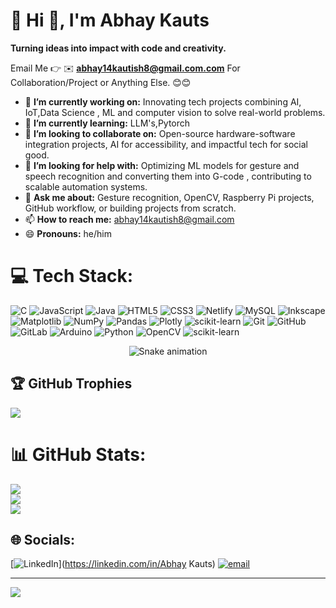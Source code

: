 # 💫 Hi 👋, I'm Abhay Kauts
**Turning ideas into impact with code and creativity.**

Email Me 👉 ✉️ **abhay14kautish8@gmail.com.com** For Collaboration/Project or Anything Else. 😊😊

- 🔭 **I’m currently working on:** Innovating tech projects combining AI, IoT,Data Science , ML and computer vision to solve real-world problems.
- 🌱 **I’m currently learning:** LLM's,Pytorch
- 👯 **I’m looking to collaborate on:** Open-source hardware-software integration projects, AI for accessibility, and impactful tech for social good.
- 🤔 **I’m looking for help with:** Optimizing ML models for gesture and speech recognition and converting them into G-code , contributing to scalable automation systems.
- 💬 **Ask me about:** Gesture recognition, OpenCV, Raspberry Pi projects, GitHub workflow, or building projects from scratch.
- 📫 **How to reach me:** abhay14kautish8@gmail.com
- 😄 **Pronouns:** he/him

# 💻 Tech Stack:
![C](https://img.shields.io/badge/c-%2300599C.svg?style=for-the-badge&logo=c&logoColor=white) ![JavaScript](https://img.shields.io/badge/javascript-%23323330.svg?style=for-the-badge&logo=javascript&logoColor=%23F7DF1E) ![Java](https://img.shields.io/badge/java-%23ED8B00.svg?style=for-the-badge&logo=openjdk&logoColor=white) ![HTML5](https://img.shields.io/badge/html5-%23E34F26.svg?style=for-the-badge&logo=html5&logoColor=white) ![CSS3](https://img.shields.io/badge/css3-%231572B6.svg?style=for-the-badge&logo=css3&logoColor=white) ![Netlify](https://img.shields.io/badge/netlify-%23000000.svg?style=for-the-badge&logo=netlify&logoColor=#00C7B7) ![MySQL](https://img.shields.io/badge/mysql-4479A1.svg?style=for-the-badge&logo=mysql&logoColor=white) ![Inkscape](https://img.shields.io/badge/Inkscape-e0e0e0?style=for-the-badge&logo=inkscape&logoColor=080A13) ![Matplotlib](https://img.shields.io/badge/Matplotlib-%23ffffff.svg?style=for-the-badge&logo=Matplotlib&logoColor=black) ![NumPy](https://img.shields.io/badge/numpy-%23013243.svg?style=for-the-badge&logo=numpy&logoColor=white) ![Pandas](https://img.shields.io/badge/pandas-%23150458.svg?style=for-the-badge&logo=pandas&logoColor=white) ![Plotly](https://img.shields.io/badge/Plotly-%233F4F75.svg?style=for-the-badge&logo=plotly&logoColor=white) ![scikit-learn](https://img.shields.io/badge/scikit--learn-%23F7931E.svg?style=for-the-badge&logo=scikit-learn&logoColor=white) ![Git](https://img.shields.io/badge/git-%23F05033.svg?style=for-the-badge&logo=git&logoColor=white) ![GitHub](https://img.shields.io/badge/github-%23121011.svg?style=for-the-badge&logo=github&logoColor=white) ![GitLab](https://img.shields.io/badge/gitlab-%23181717.svg?style=for-the-badge&logo=gitlab&logoColor=white) ![Arduino](https://img.shields.io/badge/-Arduino-00979D?style=for-the-badge&logo=Arduino&logoColor=white) ![Python](https://img.shields.io/badge/python-3670A0?style=for-the-badge&logo=python&logoColor=ffdd54) ![OpenCV](https://img.shields.io/badge/opencv-%23white.svg?style=for-the-badge&logo=opencv&logoColor=white) ![scikit-learn](https://img.shields.io/badge/scikit--learn-%23F7931E.svg?style=for-the-badge&logo=scikit-learn&logoColor=white)

<!-- Snake Game Repo View -->

<div align="center">
  <img src="https://profile-readme-generator.com/assets/snake.svg" alt="Snake animation" />
</div>

## 🏆 GitHub Trophies
![](https://github-profile-trophy.vercel.app/?username=Abhaykauts&theme=onedark&no-frame=true&no-bg=false&margin-w=4)

# 📊 GitHub Stats:
![](https://github-readme-stats.vercel.app/api?username=Abhaykauts&theme=onedark&hide_border=false&include_all_commits=true&count_private=true)<br/>
![](https://nirzak-streak-stats.vercel.app/?user=Abhaykauts&theme=onedark&hide_border=false)<br/>
![](https://github-readme-stats.vercel.app/api/top-langs/?username=Abhaykauts&theme=onedark&hide_border=false&include_all_commits=true&count_private=true&layout=compact)


## 🌐 Socials:
[![LinkedIn](https://img.shields.io/badge/LinkedIn-%230077B5.svg?logo=linkedin&logoColor=white)](https://linkedin.com/in/Abhay Kauts) 
[![email](https://img.shields.io/badge/Email-D14836?logo=gmail&logoColor=white)](mailto:abhay14kautish8@gmail.com) 


---
[![](https://visitcount.itsvg.in/api?id=Abhaykauts&icon=0&color=0)](https://visitcount.itsvg.in)

<!-- Proudly created with GPRM ( https://gprm.itsvg.in ) -->
